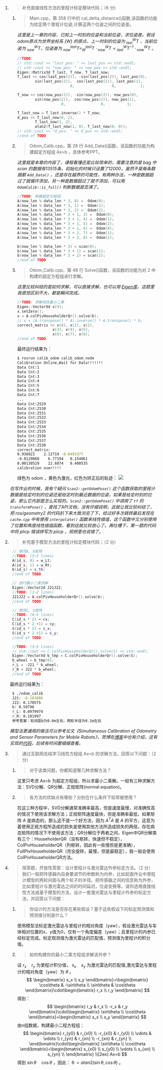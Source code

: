 1. > 补充直接线性方法的里程计标定模块代码；（6 分)
   1. > Main.cpp，第 358 行中的 cal_delta_distance()函数,该函数的功能为给定两个里程计位姿,计算这两个位姿之间的位姿差。  
  
        *这里是上一章的内容，已知上一时刻的位姿和当前位姿，求位姿差。假设odom原点为世界坐标系 $\{W\}$ 的原点，上一时刻的位姿为 $^W_{last}T$ ，当前位姿为 $^W_{now}T$，位姿差为 $^{last}_{now}T=^{last}_WT\cdot{^W_{now}T}={^W_{last}T}^{-1}\cdot{^W_{now}T}$ 。*  
        ```cpp
        //TODO:
        // std::cout << "last_pos: " << last_pos << std::endl;
        // std::cout << "now_pos: " << now_pos << std::endl;
        Eigen::Matrix3d T_last, T_now, T_last_now;
        T_last << cos(last_pos(2)), -sin(last_pos(2)), last_pos(0),
                sin(last_pos(2)),  cos(last_pos(2)), last_pos(1),
                                0,                 0,           1;
        
        T_now << cos(now_pos(2)), -sin(now_pos(2)), now_pos(0),
                sin(now_pos(2)),  cos(now_pos(2)), now_pos(1),
                            0,                0,          1;

        T_last_now = T_last.inverse() * T_now;
        d_pos << T_last_now(0, 2),
                T_last_now(1, 2),
                atan2(T_last_now(1, 0), T_last_now(0, 0));
        // std::cout << "d_pos: " << d_pos << std::endl;
        //end of TODO
        ```

   2. > Odom_Calib.cpp，第 28 行 Add_Data()函数，该函数的功能为构建超定方程组 Ax=b ，具体参考PPT。
  
        *这里就是本章的内容了，课程看懂还是比较简单的，需要注意的是 bag 中 scan 的数据有13515条，初始化的时候只设置了12000，虽然不是每条数据都 `Add_Data()` ，还是存在越界的可能性，有两种办法，一种是数据超过了就循环添加，另一种是数据超过了就不添加，可以用 `OdomCalib::is_full()` 判断数据是否满了。*  
        ```cpp
        //TODO: 构建超定方程组
        A(now_len % data_len * 3, 0) =  Odom(0);
        A(now_len % data_len * 3, 1) =  Odom(1);
        A(now_len % data_len * 3, 2) =  Odom(2);
        A(now_len % data_len * 3 + 1, 3) =  Odom(0);
        A(now_len % data_len * 3 + 1, 4) =  Odom(1);
        A(now_len % data_len * 3 + 1, 5) =  Odom(2);
        A(now_len % data_len * 3 + 2, 6) =  Odom(0);
        A(now_len % data_len * 3 + 2, 7) =  Odom(1);
        A(now_len % data_len * 3 + 2, 8) =  Odom(2);
        
        b(now_len % data_len * 3) = scan(0);
        b(now_len % data_len * 3 + 1) = scan(1);
        b(now_len % data_len * 3 + 2) = scan(2);
        //end of TODO
        ```
  
   3. > Odom_Calib.cpp，第 48 行 Solve()函数，该函数的功能为对 2 中构建的超定方程组进行求解。  
  
        *这里比较纠结的是如何求解，可以直接求解，也可以用 [Eigen库](http://eigen.tuxfamily.org/dox/group__TopicLinearAlgebraDecompositions.html)，这题里我感觉区别不大，都是瞬间完成。*  
        ```cpp
        //TODO: 求解线性最小二乘
        Eigen::VectorXd x(9);
        x.setZero();
        x = A.colPivHouseholderQr().solve(b);
        // x = (A.transpose() * A).inverse() * A.transpose() * b;
        correct_matrix << x(0), x(1), x(2),
                        x(3), x(4), x(5),
                        x(6), x(7), x(8);
        //end of TODO
        ```
        最终运行结果为：
        ```sh
        $ rosrun calib_odom calib_odom_node 
        Calibration Online,Wait for Data!!!!!!!
        Data Cnt:1
        Data Cnt:2
        Data Cnt:3
        Data Cnt:4
        Data Cnt:5
        Data Cnt:6
        Data Cnt:7
        ...
        Data Cnt:2529
        Data Cnt:2530
        Data Cnt:2531
        Data Cnt:2532
        Data Cnt:2533
        Data Cnt:2534
        Data Cnt:2535
        Data Cnt:2536
        Data Cnt:2537
        Data Cnt:2538
        correct_matrix:
        0.936021    2.12719 -0.0493377
        -0.0129068    6.77194   0.154061
        0.00130529    22.6874   0.400535
        calibration over!!!!
        ```
        绿色为 odom ，黄色为激光，红色为矫正后的轨迹：
        ![](attachments/第一题2528pic.png)
  
    *在写作业的时候，我有个疑问 `Scan2::getOdomPose()` 这个函数获取的里程计数据是给定时刻的位姿还是给定时刻最近数据的位姿，如果是给定时刻的位姿，那么它内部是怎么实现的。`Scan2::getOdomPose()` 中调用了 `tf` 的 `transformPose()` ，查找了API文档，没有仔细说明，这就让我比较纠结了，把 ros/geometry2 的代码扒下来大致浏览了下，经过好多次跳转最后发现在 `cache.cpp` 中有使用 `interpolate()` 函数来线性插值，这个函数中又分别使用了位置和角度线性插值函数，看到这就比较放心了。再吐槽下，第一题的代码中将 plicp 错误拼写为 piicp ，视频里也说错了。*  

2. > 补充基于模型方法的里程计标定模块代码；（2 分）
   ```cpp
    // 填充A, b矩阵
    //TODO: (3~5 lines)
    A(id_s, 0) = w_Lt;
    A(id_s, 1) = w_Rt;
    b(id_s) = s_th;
    //end of TODO
   ```
   ```cpp
    // 进行最小二乘求解
    Eigen::Vector2d J21J22;
    //TODO: (1~2 lines)
    J21J22 = A.colPivHouseholderQr().solve(b);
    //end of TODO
   ```
   ```cpp
    // 填充C, S矩阵
    //TODO: (4~5 lines)
    C(id_s * 2) = cx;
    C(id_s * 2 +1) = cy;
    S(id_s * 2) = s_x;
    S(id_s * 2 +1) = s_y;
    //end of TODO
   ```
   ```cpp
    //TODO: (3~5 lines)
    // std::cout << C.colPivHouseholderQr().solve(S) << std::endl;
    Eigen::VectorXd b_tmp = C.colPivHouseholderQr().solve(S);
    b_wheel = b_tmp(0);
    r_L = -J21 * b_wheel;
    r_R = J22 * b_wheel;
    //end of TODO
   ```
   最终运行结果为：
   ```sh
    $ ./odom_calib
    J21: -0.163886
    J22: 0.170575
    b: 0.59796
    r_L: 0.0979974
    r_R: 0.101997
    参考答案：轮间距b为0.6m左右，两轮半径为0.1m左右
   ```
    *模型法更通用的做法可以参考论文《Simultaneous Calibration of Odometry and Sensor Parameters for Mobile Robots》，贺博在[博客](https://blog.csdn.net/heyijia0327/article/details/88571176)中也有介绍，还有实现的[代码](https://github.com/MegviiRobot/OdomLaserCalibraTool)，后续有时间要细细查看。*  
  
3. > 通过互联网总结学习线性方程组 Ax=b 的求解方法，回答以下问题：（2 分）
   1. > 对于该类问题，你都知道哪几种求解方法？
   
        这里只考虑 Ax=b 为超定方程组，所以求最小二乘解。一般有三种求解方法：SVD分解、QR分解、正规矩阵(normal equation)。
  
   2. > 各方法的优缺点有哪些？分别在什么条件下较常被使用？
     
        在这三种方程中，SVD分解通常准确率最高，但是速度最慢，对准确性高的情况下使用该求解方法；正规矩阵速度最快，但是准确率最低，如果矩阵 $A$ 是病态的，那么这不是一个好方法，因为 $A^TA$ 是 $A$ 的平方，这意为着使用正规方程所造成的损失是使用其他方法所造成损失的两倍，存在病态矩阵的情况下不使用该方法；QR分解位于两者之间，Eigen中QR分解类有三个：HouseholderQR（没有枢转，快速但不稳定），ColPivHouseholderQR（列枢转，因此有一些慢但是更准确），FullPivHouseholderQR（完全旋转，最慢，但是最稳定），我一般会使用ColPivHouseholderQR方法。
  
4. > 简答题，开放性答案：设计里程计与激光雷达外参标定方法。（2 分）  
    我们一般把传感器内自身要调节的参数称为内参，比如前面作业中里程计模型的两轮间距与两个轮子的半径。把传感器之间的信息称为外参，比如里程计与激光雷达之间的时间延迟，位姿变换等。请你选用直接线性方法或基于模型的方法，设计一套激光雷达与里程计外参的标定方法，并回答以下问题：
   1. > 你设计的方法是否存在某些假设？基于这些假设下的标定观测值和预测值分别是什么？
  
        使用模型法标定激光雷达与里程计的相对角度（yaw），假设激光雷达与车体相对位置的x、y值为0，仅有一个角度偏差（yaw）；且里程计的内参已经标定完成。标定观测值为激光雷达的匹配值，预测值为里程计的积分值。
  
   2. > 如何构建你的最小二乘方程组求解该外参？
  
        设 $r_x\quad r_y$ 为里程计积分值， $s_x\quad s_y$ 为激光雷达的匹配值,激光雷达与里程计的相对角度（yaw）为 $\theta$ 。
        $$
        \begin{bmatrix}
            s_x \\
            s_y
        \end{bmatrix}=\begin{bmatrix}
            \cos\theta & -\sin\theta \\
            \sin\theta & \cos\theta
        \end{bmatrix}\cdot\begin{bmatrix}
            r_x \\
            r_y
        \end{bmatrix}
        $$
        得到：
        $$
        \begin{bmatrix}
            r_y & r_x \\
            -r_x & r_y
        \end{bmatrix}\cdot\begin{bmatrix}
            \sin\theta \\
            \cos\theta
        \end{bmatrix}=\begin{bmatrix}
            s_x \\
            s_y
        \end{bmatrix}
        $$
        由n组数据，构建最小二程方程组：
        $$
        \begin{bmatrix}
            r_{y0} & r_{x0} \\
            -r_{x0} & r_{y0} \\
            \vdots & \vdots \\
            r_{yn} & r_{xn} \\
            -r_{xn} & r_{yn} \\
        \end{bmatrix}\cdot\begin{bmatrix}
            \sin\theta \\
            \cos\theta
        \end{bmatrix}=\begin{bmatrix}
            s_{x0} \\
            s_{y0} \\
            \vdots \\
            s_{xn} \\
            s_{yn} \\
        \end{bmatrix} \\[2ex]
        Ax=b
        $$
        得到 $\sin\theta\quad\cos\theta$ ，因此： $\operatorname \theta=atan2(\sin\theta, \cos\theta)$ 。